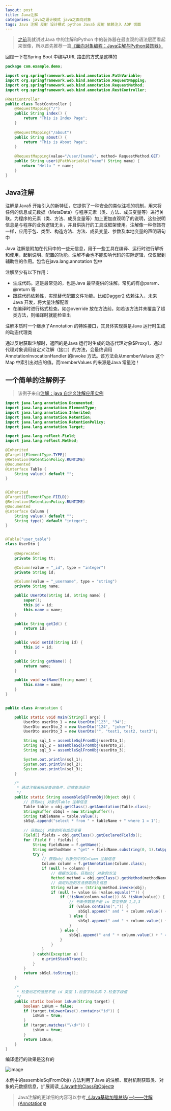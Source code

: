 ```yaml
---
layout: post
title: Java注解
categories: java之设计模式 java之面向对象
tags: Java 注解 反射 设计模式 python Java5 反射 依赖注入 AOP 切面 
---
```


>[之前](http://www.xumenger.com/talk-java-20180819/)我就讲过Java 中的注解和Python 中的装饰器在最直观的语法层面看起来很像，所以首先推荐一篇[《面向对象编程：Java注解与Python装饰器》](https://alexknight.github.io/java/2018/07/19/annotation-and-decorate.html)

回顾一下在Spring Boot 中编写URL 路由的方式是这样的

```java
package com.example.demo;

import org.springframework.web.bind.annotation.PathVariable;
import org.springframework.web.bind.annotation.RequestMapping;
import org.springframework.web.bind.annotation.RequestMethod;
import org.springframework.web.bind.annotation.RestController;

@RestController
public class TestController {
    @RequestMapping("/")
    public String index() {
        return "This is Index Page";
    }
    
    @RequestMapping("/about")
    public String about() {
        return "This is About Page";
    }
    
    @RequestMapping(value="/user/{name}", method= RequestMethod.GET)
    public String user(@PathVariable("name") String name) {
       return "Hello " + name;
    }
}
```

## Java注解

注解是Java5 开始引入的新特征，它提供了一种安全的类似注视的机制，用来将任何的信息或元数据（MetaData）与程序元素（类、方法、成员变量等）进行关联。为程序的元素（类、方法、成员变量等）加上更加直观明了的说明，这些说明信息是与程序的业务逻辑无关，并且供执行的工具或框架使用。注解像一种修饰符一样，应用于包、类型、构造方法、方法、成员变量、参数及本地变量的声明语句中

Java 注解是附加在代码中的一些元信息，用于一些工具在编译、运行时进行解析和使用，起到说明、配置的功能。注解不会也不能影响代码的实际逻辑，仅仅起到辅助性的作用。包含在java.lang.annotation 包中

注解至少有以下作用：

* 生成代码。这是最常见的，也是Java 最早提供的注解。常见的有@param、@return 等
* 跟踪代码依赖性，实现替代配置文件功能。比如Dagger2 依赖注入，未来Java 开发，将大量注解配置
* 在编译时进行格式检查。如@override 放在方法前，如若该方法并未覆盖了超类方法，则编译时就能检查出

注解本质时一个继承了Annotation 的特殊接口，其具体实现类是Java 运行时生成的动态代理类

通过反射获取注解时，返回的是Java 运行时生成的动态代理对象$Proxy1，通过代理对象调用自定义注解（接口）的方法，会最终调用AnnotationInvocationHandler 的invoke 方法。该方法会从memberValues 这个Map 中索引出对应的值。而memberValues 的来源是Java 常量池！

## 一个简单的注解例子

>该例子来自[注解：java 自定义注解应用实例](https://www.cnblogs.com/keyi/p/6797044.html)

```java
import java.lang.annotation.Documented;  
import java.lang.annotation.ElementType;  
import java.lang.annotation.Inherited;  
import java.lang.annotation.Retention;  
import java.lang.annotation.RetentionPolicy;  
import java.lang.annotation.Target;

import java.lang.reflect.Field;
import java.lang.reflect.Method;

@Inherited
@Target({ElementType.TYPE})
@Retention(RetentionPolicy.RUNTIME)
@Documented
@interface Table {
    String value() default "";
}


@Inherited
@Target({ElementType.FIELD})
@Retention(RetentionPolicy.RUNTIME)
@Documented
@interface Column {
    String value() default "";
    String type() default "integer";
}


@Table("user_table")
class UserDto {
    
    @Deprecated
    private String tt;

    @Column(value = "_id", type = "integer")
    private String id;

    @Column(value = "_username", type = "string")
    private String name;

    public UserDto(String id, String name) {
        super();
        this.id = id;
        this.name = name;
    }

    public String getId() {
        return id;
    }

    public void setId(String id) {
        this.id = id;
    }

    public String getName() {
        return name;
    }

    public void setName(String name) {
        this.name = name;
    }
}


public class Annotation {

    public static void main(String[] args) {
        UserDto userDto_1 = new UserDto("123", "34");
        UserDto userDto_2 = new UserDto("124", "joker");
        UserDto userDto_3 = new UserDto("", "test1, test2, test3");

        String sql_1 = assembleSqlFromObj(userDto_1);
        String sql_2 = assembleSqlFromObj(userDto_2);
        String sql_3 = assembleSqlFromObj(userDto_3);

        System.out.println(sql_1);
        System.out.println(sql_2);
        System.out.println(sql_3);
    }

    /*
     * 通过注解来组装查询条件，组成查询语句
     */
    public static String assembleSqlFromObj(Object obj) {
        // 获取obj 对象的Table 注解信息
        Table table = obj.getClass().getAnnotation(Table.class);
        StringBuffer sbSql = new StringBuffer();
        String tableName = table.value();
        sbSql.append("select * from " + tableName + " where 1 = 1");
        
        // 获取obj 对象的所有成员变量
        Field[] fields = obj.getClass().getDeclaredFields();
        for (Field f : fields) {
            String fieldName = f.getName();
            String methodName = "get" + fieldName.substring(0, 1).toUpperCase() + fieldName.substring(1);
            try {
                // 获取obj 对象列中的Column 注解信息
                Column column = f.getAnnotation(Column.class);
                if (null != column) {
                    // 根据方法名，获取obj 对象的方法
                    Method method = obj.getClass().getMethod(methodName);
                    // 调用对应的方法获取相关信息
                    String value = (String)method.invoke(obj);
                    if (null != value && !value.equals("")) {
                        if (!isNum(column.value()) && !isNum(value)) {  
                            // 判断参数是不是 in 类型参数 1,2,3  
                            if (value.contains(",")) {  
                                sbSql.append(" and " + column.value() + " in (" + value + ") ");  
                            } else {  
                                sbSql.append(" and " + column.value() + " like '%" + value + "%' ");  
                            }  
                        } else {  
                            sbSql.append(" and " + column.value() + " = " + value + " ");  
                        }
                    }
                }
            } catch(Exception e) {
                e.printStackTrace();
            }
        }
        return sbSql.toString();
    }

    /*
     * 检查给定的值是不是 id 类型 1.检查字段名称 2.检查字段值 
     */
    public static boolean isNum(String target) {  
        boolean isNum = false;
        if (target.toLowerCase().contains("id")) {  
            isNum = true;
        }
        if (target.matches("\\d+")) {  
            isNum = true;
        }  
        return isNum;
    }
}
```

编译运行的效果是这样的

![image](../media/image/2018-10-14/01.png)

本例中的assembleSqlFromObj() 方法利用了Java 的注解、反射机制获取类、对象的元数据信息，扩展阅读[《Java中的Class和Object》](http://www.xumenger.com/java-class-object-20181009/)

>Java注解的更详细的内容可以参考[《Java基础加强总结(一)——注解(Annotation)》](https://www.cnblogs.com/xdp-gacl/p/3622275.html)
